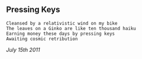 ## Pressing Keys

    Cleansed by a relativistic wind on my bike
    The leaves on a Ginko are like ten thousand haiku
    Earning money these days by pressing keys
    Awaiting cosmic retribution

*July 15th 2011*
